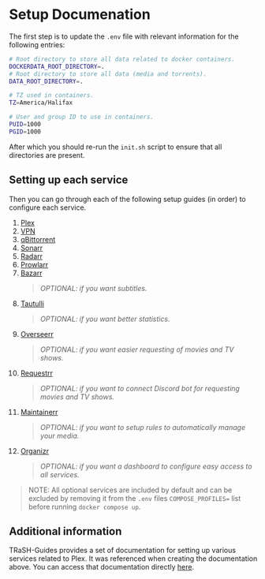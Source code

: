 # Setup Documenation

The first step is to update the `.env` file with relevant information for the following entries:

```sh
# Root directory to store all data related to docker containers.
DOCKERDATA_ROOT_DIRECTORY=.
# Root directory to store all data (media and torrents).
DATA_ROOT_DIRECTORY=.

# TZ used in containers.
TZ=America/Halifax

# User and group ID to use in containers.
PUID=1000
PGID=1000
```

After which you should re-run the `init.sh` script to ensure that all directories are present.

## Setting up each service

Then you can go through each of the following setup guides (in order) to configure each service.

1. [Plex](./1-Plex.md)
2. [VPN](./2-VPN.md)
3. [qBittorrent](./3-qBittorrent.md)
4. [Sonarr](./4-Sonarr.md)
5. [Radarr](./5-Radarr.md)
6. [Prowlarr](./6-Prowlarr.md)
7. [Bazarr](./7-Bazarr.md)
   > _OPTIONAL: if you want subtitles._
8. [Tautulli](./8-Tautulli.md)
   > _OPTIONAL: if you want better statistics._
9. [Overseerr](./9-Overseerr.md)
   > _OPTIONAL: if you want easier requesting of movies and TV shows._
10. [Requestrr](./10-Requestrr.md)
    > _OPTIONAL: if you want to connect Discord bot for requesting movies and TV shows._
11. [Maintainerr](./11-Maintainerr.md)
    > _OPTIONAL: if you want to setup rules to automatically manage your media._
12. [Organizr](./12-Organizr.md)
    > _OPTIONAL: if you want a dashboard to configure easy access to all services._

> NOTE: All optional services are included by default and can be excluded by removing it from the `.env` files `COMPOSE_PROFILES=` list before running `docker compose up`.

## Additional information

TRaSH-Guides provides a set of documentation for setting up various services related to Plex. It was referenced when creating the documentation above. You can access that documentation directly [here](https://trash-guides.info/).
